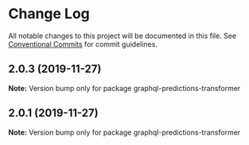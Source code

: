# Change Log

All notable changes to this project will be documented in this file.
See [Conventional Commits](https://conventionalcommits.org) for commit guidelines.

## 2.0.3 (2019-11-27)

**Note:** Version bump only for package graphql-predictions-transformer





## 2.0.1 (2019-11-27)

**Note:** Version bump only for package graphql-predictions-transformer
